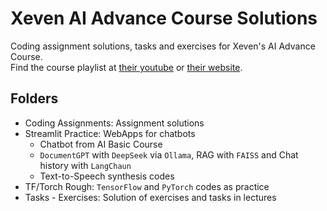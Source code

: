 # Xeven AI Advance Course Solutions
Coding assignment solutions, tasks and exercises for Xeven's AI Advance Course. <br>
Find the course playlist at <a href="https://youtube.com/playlist?list=PLxf3-FrL8GzRALeq_9BtdQclN6SF4bTCG&si=RdvEaGb940sXERa5">their youtube</a> or <a href="https://xevenskills.com/courses/artificial-intelligence-ai-free-advance-course-batch-02/">their website</a>.

## Folders
- Coding Assignments: Assignment solutions
- Streamlit Practice: WebApps for chatbots
  - Chatbot from AI Basic Course
  - `DocumentGPT` with `DeepSeek` via `Ollama`, RAG with `FAISS` and Chat history with `LangChaun`
  - Text-to-Speech synthesis codes
- TF/Torch Rough: `TensorFlow` and `PyTorch` codes as practice
- Tasks - Exercises: Solution of exercises and tasks in lectures
